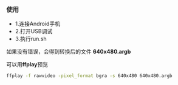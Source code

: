 ### 使用

- 1.连接Android手机
- 2.打开USB调试
- 3.执行run.sh

如果没有错误，会得到转换后的文件 **640x480.argb**

可以用**ffplay**预览

```sh
ffplay -f rawvideo -pixel_format bgra -s 640x480 640x480.argb
```
